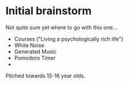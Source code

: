 # Initial brainstorm

Not quite sure yet where to go with this one...

- Courses ("Living a psychologically rich life")
- White Noise
- Generated Music
- Pomodoro Timer
- 

Pitched towards 15-16 year olds.